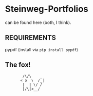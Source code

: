 # Steinweg-Portfolios 
can be found here (both, I think).

## REQUIREMENTS

pypdf (install via `pip install pypdf`)


## The fox!
```
        /\/\    _
       < o  \  /_|
        |  | \/ /
        |/\|<__/
```